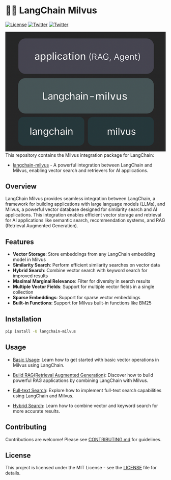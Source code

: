 # 🦜️🔗 LangChain Milvus

[![License](https://img.shields.io/badge/License-MIT-blue.svg)](https://opensource.org/licenses/MIT)
[![Twitter](https://img.shields.io/twitter/url/https/twitter.com/LangChainAI.svg?style=social&label=Follow%20%40LangChain)](https://x.com/LangChainAI)
[![Twitter](https://img.shields.io/twitter/url/https/twitter.com/milvusio.svg?style=social&label=Follow%20%40Milvus)](https://x.com/milvusio)

![alt text](https://github.com/langchain-ai/langchain-milvus/blob/main/readme_img.png)
This repository contains the Milvus integration package for LangChain:

- [langchain-milvus](https://pypi.org/project/langchain-milvus/) - A powerful integration between LangChain and Milvus, enabling vector search and retrievers for AI applications.

## Overview

LangChain Milvus provides seamless integration between LangChain, a framework for building applications with large language models (LLMs), and Milvus, a powerful vector database designed for similarity search and AI applications. This integration enables efficient vector storage and retrieval for AI applications like semantic search, recommendation systems, and RAG (Retrieval Augmented Generation).

## Features

- **Vector Storage**: Store embeddings from any LangChain embedding model in Milvus
- **Similarity Search**: Perform efficient similarity searches on vector data
- **Hybrid Search**: Combine vector search with keyword search for improved results
- **Maximal Marginal Relevance**: Filter for diversity in search results
- **Multiple Vector Fields**: Support for multiple vector fields in a single collection
- **Sparse Embeddings**: Support for sparse vector embeddings
- **Built-in Functions**: Support for Milvus built-in functions like BM25



## Installation

```bash
pip install -U langchain-milvus
```

## Usage
- [Basic Usage](https://milvus.io/docs/basic_usage_langchain.md): Learn how to get started with basic vector operations in Milvus using LangChain.

- [Build RAG(Retrieval Augmented Generation)](https://milvus.io/docs/integrate_with_langchain.md): Discover how to build powerful RAG applications by combining LangChain with Milvus.

- [Full-text Search](https://milvus.io/docs/full_text_search_with_langchain.md): Explore how to implement full-text search capabilities using LangChain and Milvus.

- [Hybrid Search](https://milvus.io/docs/milvus_hybrid_search_retriever.md): Learn how to combine vector and keyword search for more accurate results.



## Contributing

Contributions are welcome! Please see [CONTRIBUTING.md](CONTRIBUTING.md) for guidelines.

## License

This project is licensed under the MIT License - see the [LICENSE](LICENSE) file for details.
